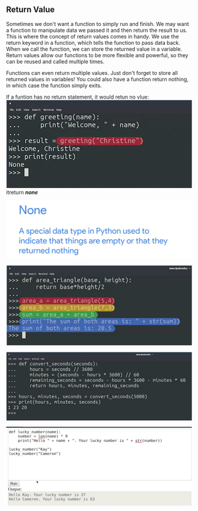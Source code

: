 ## Return Value
Sometimes we don't want a function to simply run and finish. We may want a function to manipulate data we passed it and then return the result to us. This is where the concept of return values comes in handy. We use the return keyword in a function, which tells the function to pass data back. When we call the function, we can store the returned value in a variable. Return values allow our functions to be more flexible and powerful, so they can be reused and called multiple times.

Functions can even return multiple values. Just don't forget to store all returned values in variables! You could also have a function return nothing, in which case the function simply exits.   

If a funtion has no return statement, it would retun no vlue:    
![func_5](images/func_5.png)
itreturn  ***none***


![func_6](images/func_6.png)


![func_3](images/func_3.png)    

![func_4](images/func_4.png)

![func_7](images/func_7.png)